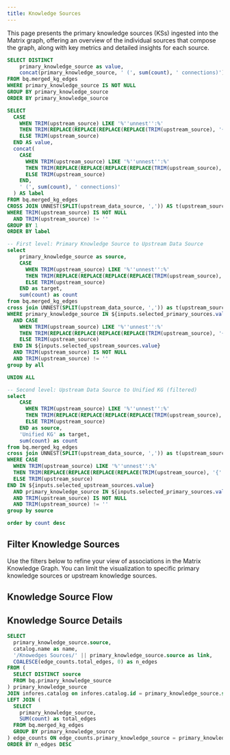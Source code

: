 ```yaml
---
title: Knowledge Sources
---
```

<p>
This page presents the primary knowledge sources (KSs) ingested into the Matrix graph, offering an overview of the individual 
sources that compose the graph, along with key metrics and detailed insights for each source.
</p>

``` sql distinct_primary_knowledge_source
SELECT DISTINCT 
    primary_knowledge_source as value,
    concat(primary_knowledge_source, ' (', sum(count), ' connections)') as label
FROM bq.merged_kg_edges
WHERE primary_knowledge_source IS NOT NULL
GROUP BY primary_knowledge_source
ORDER BY primary_knowledge_source
```

```sql distinct_upstream_knowledge_source
SELECT 
  CASE 
    WHEN TRIM(upstream_source) LIKE '%''unnest'':%'
    THEN TRIM(REPLACE(REPLACE(REPLACE(REPLACE(TRIM(upstream_source), '{''unnest'': ''', ''), '''}', ''), '{''unnest'': ', ''), '}', ''))
    ELSE TRIM(upstream_source)
  END AS value,
  concat(
    CASE 
      WHEN TRIM(upstream_source) LIKE '%''unnest'':%'
      THEN TRIM(REPLACE(REPLACE(REPLACE(REPLACE(TRIM(upstream_source), '{''unnest'': ''', ''), '''}', ''), '{''unnest'': ', ''), '}', ''))
      ELSE TRIM(upstream_source)
    END,
    ' (', sum(count), ' connections)'
  ) AS label
FROM bq.merged_kg_edges
CROSS JOIN UNNEST(SPLIT(upstream_data_source, ',')) AS t(upstream_source)
WHERE TRIM(upstream_source) IS NOT NULL
  AND TRIM(upstream_source) != ''
GROUP BY 1
ORDER BY label
```

<script>
  // Create depth overrides for proper Sankey layout
  let depthOverrides = {}
  
  if (distinct_primary_knowledge_source && Array.isArray(distinct_primary_knowledge_source)) {    
    distinct_primary_knowledge_source.forEach(pks => {
      depthOverrides[pks.value] = 0;
    });    
  }

  if (distinct_upstream_knowledge_source && Array.isArray(distinct_upstream_knowledge_source)) {
    distinct_upstream_knowledge_source.forEach(uks => {
      depthOverrides[uks.value] = 1;
    });
  }

  // Unified KG is always at depth 2
  depthOverrides['Unified KG'] = 2;
  
  // Add common cleaned upstream source names to ensure proper depth
  const commonUpstreamSources = ['ec_medical', 'rtxkg2', 'robokop'];
  commonUpstreamSources.forEach(source => {
    depthOverrides[source] = 1;
  });
</script>

```sql knowledge_source_sankey
-- First level: Primary Knowledge Source to Upstream Data Source
select 
    primary_knowledge_source as source, 
    CASE 
      WHEN TRIM(upstream_source) LIKE '%''unnest'':%'
      THEN TRIM(REPLACE(REPLACE(REPLACE(REPLACE(TRIM(upstream_source), '{''unnest'': ''', ''), '''}', ''), '{''unnest'': ', ''), '}', ''))
      ELSE TRIM(upstream_source)
    END as target, 
    sum(count) as count
from bq.merged_kg_edges
cross join UNNEST(SPLIT(upstream_data_source, ',')) as t(upstream_source)
WHERE primary_knowledge_source IN ${inputs.selected_primary_sources.value}
  AND CASE 
    WHEN TRIM(upstream_source) LIKE '%''unnest'':%'
    THEN TRIM(REPLACE(REPLACE(REPLACE(REPLACE(TRIM(upstream_source), '{''unnest'': ''', ''), '''}', ''), '{''unnest'': ', ''), '}', ''))
    ELSE TRIM(upstream_source)
  END IN ${inputs.selected_upstream_sources.value}
  AND TRIM(upstream_source) IS NOT NULL
  AND TRIM(upstream_source) != ''
group by all

UNION ALL

-- Second level: Upstream Data Source to Unified KG (filtered)
select 
    CASE 
      WHEN TRIM(upstream_source) LIKE '%''unnest'':%'
      THEN TRIM(REPLACE(REPLACE(REPLACE(REPLACE(TRIM(upstream_source), '{''unnest'': ''', ''), '''}', ''), '{''unnest'': ', ''), '}', ''))
      ELSE TRIM(upstream_source)
    END as source,
    'Unified KG' as target,
    sum(count) as count
from bq.merged_kg_edges
cross join UNNEST(SPLIT(upstream_data_source, ',')) as t(upstream_source)
WHERE CASE 
  WHEN TRIM(upstream_source) LIKE '%''unnest'':%'
  THEN TRIM(REPLACE(REPLACE(REPLACE(REPLACE(TRIM(upstream_source), '{''unnest'': ''', ''), '''}', ''), '{''unnest'': ', ''), '}', ''))
  ELSE TRIM(upstream_source)
END IN ${inputs.selected_upstream_sources.value}
  AND primary_knowledge_source IN ${inputs.selected_primary_sources.value}
  AND TRIM(upstream_source) IS NOT NULL
  AND TRIM(upstream_source) != ''
group by source

order by count desc
```

## Filter Knowledge Sources
Use the filters below to refine your view of associations in the Matrix Knowledge Graph. You can limit the visualization to specific primary knowledge sources or upstream knowledge sources.

<div>
<Dropdown
  data={distinct_primary_knowledge_source}
  name=selected_primary_sources
  value=value
  label=label
  title="Filter Primary KS"
  multiple=true
  selectAllByDefault=true
  description="Filter knowledge graph by primary knowledge sources"
/>
</div>

<div>
<Dropdown
  data={distinct_upstream_knowledge_source}
  name=selected_upstream_sources
  value=value
  label=label
  title="Filter Upstream KS"
  multiple=true
  selectAllByDefault=true
  description="Filter knowledge graph by upstream sources"
/>
</div>

## Knowledge Source Flow

<SankeyDiagram 
  data={knowledge_source_sankey} 
  sourceCol='source'
  targetCol='target'
  valueCol='count'
  linkLabels='full'
  linkColor='gradient'
    chartAreaHeight={1200}
  valueFmt='0,0'
  depthOverride={depthOverrides}
/>

## Knowledge Source Details

```sql knowledge_source_table
SELECT 
  primary_knowledge_source.source,
  catalog.name as name,
  '/Knowedges Sources/' || primary_knowledge_source.source as link,
  COALESCE(edge_counts.total_edges, 0) as n_edges
FROM (
  SELECT DISTINCT source 
  FROM bq.primary_knowledge_source
) primary_knowledge_source
JOIN infores.catalog on infores.catalog.id = primary_knowledge_source.source
LEFT JOIN (
  SELECT 
    primary_knowledge_source,
    SUM(count) as total_edges
  FROM bq.merged_kg_edges
  GROUP BY primary_knowledge_source
) edge_counts ON edge_counts.primary_knowledge_source = primary_knowledge_source.source
ORDER BY n_edges DESC
```

<DataTable data={knowledge_source_table} link=link search=true>
  <Column id="source" title="Knowledge Source ID" />
  <Column id="name" title="Name" />
  <Column id="n_edges" title="Edges" fmt="num0" />
</DataTable>
